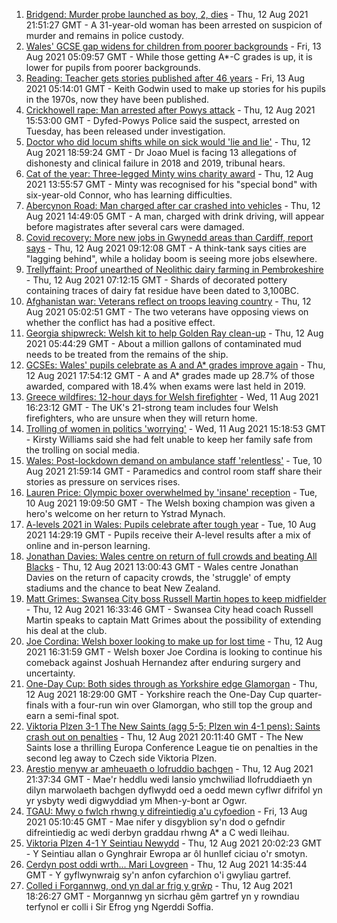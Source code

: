 1. [Bridgend: Murder probe launched as boy, 2, dies](https://www.bbc.co.uk/news/uk-wales-58194706) - Thu, 12 Aug 2021 21:51:27 GMT - A 31-year-old woman has been arrested on suspicion of murder and remains in police custody.
2. [Wales' GCSE gap widens for children from poorer backgrounds](https://www.bbc.co.uk/news/uk-wales-58189971) - Fri, 13 Aug 2021 05:09:57 GMT - While those getting A*-C grades is up, it is lower for pupils from poorer backgrounds.
3. [Reading: Teacher gets stories published after 46 years](https://www.bbc.co.uk/news/uk-wales-58189969) - Fri, 13 Aug 2021 05:14:01 GMT - Keith Godwin used to make up stories for his pupils in the 1970s, now they have been published.
4. [Crickhowell rape: Man arrested after Powys attack](https://www.bbc.co.uk/news/uk-wales-58191699) - Thu, 12 Aug 2021 15:53:00 GMT - Dyfed-Powys Police said the suspect, arrested on Tuesday, has been released under investigation.
5. [Doctor who did locum shifts while on sick would 'lie and lie'](https://www.bbc.co.uk/news/uk-wales-58191698) - Thu, 12 Aug 2021 18:59:24 GMT - Dr Joao Muel is facing 13 allegations of dishonesty and clinical failure in 2018 and 2019, tribunal hears.
6. [Cat of the year: Three-legged Minty wins charity award](https://www.bbc.co.uk/news/uk-wales-58189412) - Thu, 12 Aug 2021 13:55:57 GMT - Minty was recognised for his "special bond" with six-year-old Connor, who has learning difficulties.
7. [Abercynon Road: Man charged after car crashed into vehicles](https://www.bbc.co.uk/news/uk-wales-58184062) - Thu, 12 Aug 2021 14:49:05 GMT - A man, charged with drink driving, will appear before magistrates after several cars were damaged.
8. [Covid recovery: More new jobs in Gwynedd areas than Cardiff, report says](https://www.bbc.co.uk/news/uk-wales-58184055) - Thu, 12 Aug 2021 09:12:08 GMT - A think-tank says cities are "lagging behind", while a holiday boom is seeing more jobs elsewhere.
9. [Trellyffaint: Proof unearthed of Neolithic dairy farming in Pembrokeshire](https://www.bbc.co.uk/news/uk-wales-58174481) - Thu, 12 Aug 2021 07:12:15 GMT - Shards of decorated pottery containing traces of dairy fat residue have been dated to 3,100BC.
10. [Afghanistan war: Veterans reflect on troops leaving country](https://www.bbc.co.uk/news/uk-wales-58181826) - Thu, 12 Aug 2021 05:02:51 GMT - The two veterans have opposing views on whether the conflict has had a positive effect.
11. [Georgia shipwreck: Welsh kit to help Golden Ray clean-up](https://www.bbc.co.uk/news/uk-wales-58174475) - Thu, 12 Aug 2021 05:44:29 GMT - About a million gallons of contaminated mud needs to be treated from the remains of the ship.
12. [GCSEs: Wales' pupils celebrate as A and A* grades improve again](https://www.bbc.co.uk/news/uk-wales-58191705) - Thu, 12 Aug 2021 17:54:12 GMT - A and A* grades made up 28.7% of those awarded, compared with 18.4% when exams were last held in 2019.
13. [Greece wildfires: 12-hour days for Welsh firefighter](https://www.bbc.co.uk/news/uk-wales-58176916) - Wed, 11 Aug 2021 16:23:12 GMT - The UK's 21-strong team includes four Welsh firefighters, who are unsure when they will return home.
14. [Trolling of women in politics 'worrying'](https://www.bbc.co.uk/news/uk-wales-58176912) - Wed, 11 Aug 2021 15:18:53 GMT - Kirsty Williams said she had felt unable to keep her family safe from the trolling on social media.
15. [Wales: Post-lockdown demand on ambulance staff 'relentless'](https://www.bbc.co.uk/news/uk-wales-58166250) - Tue, 10 Aug 2021 21:59:14 GMT - Paramedics and control room staff share their stories as pressure on services rises.
16. [Lauren Price: Olympic boxer overwhelmed by 'insane' reception](https://www.bbc.co.uk/news/uk-wales-58164995) - Tue, 10 Aug 2021 19:09:50 GMT - The Welsh boxing champion was given a hero's welcome on her return to Ystrad Mynach.
17. [A-levels 2021 in Wales: Pupils celebrate after tough year](https://www.bbc.co.uk/news/uk-wales-58162240) - Tue, 10 Aug 2021 14:29:19 GMT - Pupils receive their A-level results after a mix of online and in-person learning.
18. [Jonathan Davies: Wales centre on return of full crowds and beating All Blacks](https://www.bbc.co.uk/sport/rugby-union/58190099) - Thu, 12 Aug 2021 13:00:43 GMT - Wales centre Jonathan Davies on the return of capacity crowds, the 'struggle' of empty stadiums and the chance to beat New Zealand.
19. [Matt Grimes: Swansea City boss Russell Martin hopes to keep midfielder](https://www.bbc.co.uk/sport/football/58189123) - Thu, 12 Aug 2021 16:33:46 GMT - Swansea City head coach Russell Martin speaks to captain Matt Grimes about the possibility of extending his deal at the club.
20. [Joe Cordina: Welsh boxer looking to make up for lost time](https://www.bbc.co.uk/sport/boxing/58189119) - Thu, 12 Aug 2021 16:31:59 GMT - Welsh boxer Joe Cordina is looking to continue his comeback against Joshuah Hernandez after enduring surgery and uncertainty.
21. [One-Day Cup: Both sides through as Yorkshire edge Glamorgan](https://www.bbc.co.uk/sport/cricket/58166116) - Thu, 12 Aug 2021 18:29:00 GMT - Yorkshire reach the One-Day Cup quarter-finals with a four-run win over Glamorgan, who still top the group and earn a semi-final spot.
22. [Viktoria Plzen 3-1 The New Saints (agg 5-5; Plzen win 4-1 pens): Saints crash out on penalties](https://www.bbc.co.uk/sport/football/58163343) - Thu, 12 Aug 2021 20:11:40 GMT - The New Saints lose a thrilling Europa Conference League tie on penalties in the second leg away to Czech side Viktoria Plzen.
23. [Arestio menyw ar amheuaeth o lofruddio bachgen](https://www.bbc.co.uk/newyddion/58186503) - Thu, 12 Aug 2021 21:37:34 GMT - Mae'r heddlu wedi lansio ymchwiliad llofruddiaeth yn dilyn marwolaeth bachgen dyflwydd oed a oedd mewn cyflwr difrifol yn yr ysbyty wedi digwyddiad ym Mhen-y-bont ar Ogwr.
24. [TGAU: Mwy o fwlch rhwng y difreintiedig a'u cyfoedion](https://www.bbc.co.uk/newyddion/58194116) - Fri, 13 Aug 2021 05:10:45 GMT - Mae nifer y disgyblion sy'n dod o gefndir difreintiedig ac wedi derbyn graddau rhwng A* a C wedi lleihau.
25. [Viktoria Plzen 4-1 Y Seintiau Newydd](https://www.bbc.co.uk/newyddion/58194977) - Thu, 12 Aug 2021 20:02:23 GMT - Y Seintiau allan o Gynghrair Ewropa ar ôl hunllef ciciau o'r smotyn.
26. [Cerdyn post oddi wrth... Mari Lovgreen](https://www.bbc.co.uk/newyddion/58173010) - Thu, 12 Aug 2021 14:35:44 GMT - Y gyflwynwraig sy'n anfon cyfarchion o'i gwyliau gartref.
27. [Colled i Forgannwg, ond yn dal ar frig y grŵp](https://www.bbc.co.uk/newyddion/58194976) - Thu, 12 Aug 2021 18:26:27 GMT - Morgannwg yn sicrhau gêm gartref yn y rowndiau terfynol er colli i Sir Efrog yng Ngerddi Soffia.
